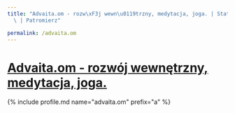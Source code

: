 ```yaml
---
title: "Advaita.om - rozw\xF3j wewn\u0119trzny, medytacja, joga. | Statystyki patronite.pl\
  \ | Patromierz"

permalink: /advaita.om
---
```


# [Advaita.om - rozwój wewnętrzny, medytacja, joga.](https://patronite.pl/advaita.om)

{% include profile.md name="advaita.om" prefix="a" %}
